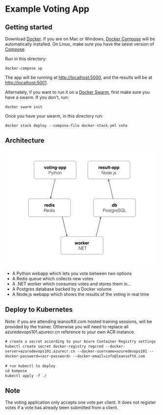# Example Voting App

## Getting started

Download [Docker](https://www.docker.com/products/overview). If you are on Mac or Windows, [Docker Compose](https://docs.docker.com/compose) will be automatically installed. On Linux, make sure you have the latest version of [Compose](https://docs.docker.com/compose/install/).

Run in this directory:

```shell
docker-compose up
```

The app will be running at [http://localhost:5000](http://localhost:5000), and the results will be at [http://localhost:5001](http://localhost:5001).

Alternately, if you want to run it on a [Docker Swarm](https://docs.docker.com/engine/swarm/), first make sure you have a swarm. If you don't, run:

```shell
docker swarm init
```

Once you have your swarm, in this directory run:

```shell
docker stack deploy --compose-file docker-stack.yml vote
```

## Architecture

![Architecture diagram](architecture.png)

* A Python webapp which lets you vote between two options
* A Redis queue which collects new votes
* A .NET worker which consumes votes and stores them in…
* A Postgres database backed by a Docker volume
* A Node.js webapp which shows the results of the voting in real time

## Deploy to Kubernetes

Note: if you are attending leansoftX.com hosted training sessions, <acr-passowrd> will be provided by the trainer. Otherwise you will need to replace all azuredevops101.azurecr.cn reference to your own ACR instance.

```shell
# create a secret according to your Azure Container Registry settings
kubectl create secret docker-registry regcred --docker-server=azuredevops101.azurecr.cn --docker-username=azuredevops101 --docker-password=<acr-password> --docker-email=info@leansoftX.com

# run kubectl to deploy
cd kompose
kubectl apply -f ./
```

## Note

The voting application only accepts one vote per client. It does not register votes if a vote has already been submitted from a client.